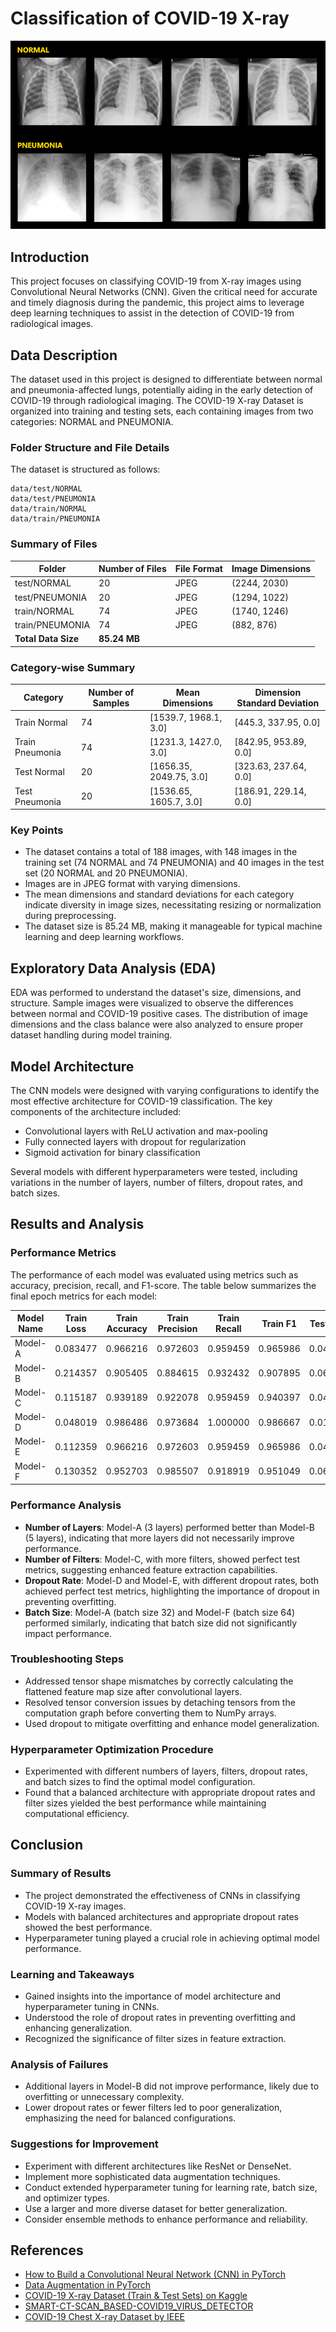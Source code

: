 # Classification of COVID-19 X-ray

![](notebooks/img/covid19_graph.png)

## Introduction
This project focuses on classifying COVID-19 from X-ray images using Convolutional Neural Networks (CNN). Given the critical need for accurate and timely diagnosis during the pandemic, this project aims to leverage deep learning techniques to assist in the detection of COVID-19 from radiological images.

## Data Description

The dataset used in this project is designed to differentiate between normal and pneumonia-affected lungs, potentially aiding in the early detection of COVID-19 through radiological imaging. The COVID-19 X-ray Dataset is organized into training and testing sets, each containing images from two categories: NORMAL and PNEUMONIA.

### Folder Structure and File Details

The dataset is structured as follows:

```
data/test/NORMAL
data/test/PNEUMONIA
data/train/NORMAL
data/train/PNEUMONIA
```

### Summary of Files

| Folder           | Number of Files | File Format | Image Dimensions   |
|------------------|-----------------|-------------|--------------------|
| test/NORMAL      | 20              | JPEG        | (2244, 2030)       |
| test/PNEUMONIA   | 20              | JPEG        | (1294, 1022)       |
| train/NORMAL     | 74              | JPEG        | (1740, 1246)       |
| train/PNEUMONIA  | 74              | JPEG        | (882, 876)         |
| **Total Data Size** | **85.24 MB** |             |                    |

### Category-wise Summary

| Category        | Number of Samples | Mean Dimensions              | Dimension Standard Deviation        |
|-----------------|-------------------|------------------------------|-------------------------------------|
| Train Normal    | 74                | [1539.7, 1968.1, 3.0]        | [445.3, 337.95, 0.0]                |
| Train Pneumonia | 74                | [1231.3, 1427.0, 3.0]        | [842.95, 953.89, 0.0]               |
| Test Normal     | 20                | [1656.35, 2049.75, 3.0]      | [323.63, 237.64, 0.0]               |
| Test Pneumonia  | 20                | [1536.65, 1605.7, 3.0]       | [186.91, 229.14, 0.0]               |

### Key Points

- The dataset contains a total of 188 images, with 148 images in the training set (74 NORMAL and 74 PNEUMONIA) and 40 images in the test set (20 NORMAL and 20 PNEUMONIA).
- Images are in JPEG format with varying dimensions.
- The mean dimensions and standard deviations for each category indicate diversity in image sizes, necessitating resizing or normalization during preprocessing.
- The dataset size is 85.24 MB, making it manageable for typical machine learning and deep learning workflows.

## Exploratory Data Analysis (EDA)
EDA was performed to understand the dataset's size, dimensions, and structure. Sample images were visualized to observe the differences between normal and COVID-19 positive cases. The distribution of image dimensions and the class balance were also analyzed to ensure proper dataset handling during model training.

## Model Architecture
The CNN models were designed with varying configurations to identify the most effective architecture for COVID-19 classification. The key components of the architecture included:
- Convolutional layers with ReLU activation and max-pooling
- Fully connected layers with dropout for regularization
- Sigmoid activation for binary classification

Several models with different hyperparameters were tested, including variations in the number of layers, number of filters, dropout rates, and batch sizes.

## Results and Analysis
### Performance Metrics
The performance of each model was evaluated using metrics such as accuracy, precision, recall, and F1-score. The table below summarizes the final epoch metrics for each model:

| Model Name | Train Loss | Train Accuracy | Train Precision | Train Recall | Train F1 | Test Loss | Test Accuracy | Test Precision | Test Recall | Test F1 |
|------------|-------------|----------------|------------------|--------------|---------|-----------|---------------|----------------|-------------|--------|
| Model-A    | 0.083477    | 0.966216       | 0.972603         | 0.959459     | 0.965986| 0.048160  | 0.975         | 0.952381       | 1.000       | 0.975610|
| Model-B    | 0.214357    | 0.905405       | 0.884615         | 0.932432     | 0.907895| 0.060019  | 0.975         | 1.000000       | 0.950       | 0.974359|
| Model-C    | 0.115187    | 0.939189       | 0.922078         | 0.959459     | 0.940397| 0.048177  | 1.000         | 1.000000       | 1.000       | 1.000000|
| Model-D    | 0.048019    | 0.986486       | 0.973684         | 1.000000     | 0.986667| 0.013338  | 1.000         | 1.000000       | 1.000       | 1.000000|
| Model-E    | 0.112359    | 0.966216       | 0.972603         | 0.959459     | 0.965986| 0.045077  | 1.000         | 1.000000       | 1.000       | 1.000000|
| Model-F    | 0.130352    | 0.952703       | 0.985507         | 0.918919     | 0.951049| 0.068300  | 0.975         | 0.952381       | 1.000       | 0.975610|

### Performance Analysis
- **Number of Layers**: Model-A (3 layers) performed better than Model-B (5 layers), indicating that more layers did not necessarily improve performance.
- **Number of Filters**: Model-C, with more filters, showed perfect test metrics, suggesting enhanced feature extraction capabilities.
- **Dropout Rate**: Model-D and Model-E, with different dropout rates, both achieved perfect test metrics, highlighting the importance of dropout in preventing overfitting.
- **Batch Size**: Model-A (batch size 32) and Model-F (batch size 64) performed similarly, indicating that batch size did not significantly impact performance.

### Troubleshooting Steps
- Addressed tensor shape mismatches by correctly calculating the flattened feature map size after convolutional layers.
- Resolved tensor conversion issues by detaching tensors from the computation graph before converting them to NumPy arrays.
- Used dropout to mitigate overfitting and enhance model generalization.

### Hyperparameter Optimization Procedure
- Experimented with different numbers of layers, filters, dropout rates, and batch sizes to find the optimal model configuration.
- Found that a balanced architecture with appropriate dropout rates and filter sizes yielded the best performance while maintaining computational efficiency.

## Conclusion
### Summary of Results
- The project demonstrated the effectiveness of CNNs in classifying COVID-19 X-ray images.
- Models with balanced architectures and appropriate dropout rates showed the best performance.
- Hyperparameter tuning played a crucial role in achieving optimal model performance.

### Learning and Takeaways
- Gained insights into the importance of model architecture and hyperparameter tuning in CNNs.
- Understood the role of dropout rates in preventing overfitting and enhancing generalization.
- Recognized the significance of filter sizes in feature extraction.

### Analysis of Failures
- Additional layers in Model-B did not improve performance, likely due to overfitting or unnecessary complexity.
- Lower dropout rates or fewer filters led to poor generalization, emphasizing the need for balanced configurations.

### Suggestions for Improvement
- Experiment with different architectures like ResNet or DenseNet.
- Implement more sophisticated data augmentation techniques.
- Conduct extended hyperparameter tuning for learning rate, batch size, and optimizer types.
- Use a larger and more diverse dataset for better generalization.
- Consider ensemble methods to enhance performance and reliability.

## References
- [How to Build a Convolutional Neural Network (CNN) in PyTorch](https://www.youtube.com/watch?v=pDdP0TFzsoQ)
- [Data Augmentation in PyTorch](https://www.youtube.com/watch?v=HGwBXDKFk9I)
- [COVID-19 X-ray Dataset (Train & Test Sets) on Kaggle](https://www.kaggle.com/datasets/khoongweihao/covid19-xray-dataset-train-test-sets)
- [SMART-CT-SCAN_BASED-COVID19_VIRUS_DETECTOR](https://github.com/JordanMicahBennett/SMART-CT-SCAN_BASED-COVID19_VIRUS_DETECTOR/)
- [COVID-19 Chest X-ray Dataset by IEEE](https://github.com/ieee8023/covid-chestxray-dataset)
